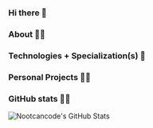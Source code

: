 ### Hi there 🤠

### About 🧑‍💻

### Technologies + Specialization(s) 🎨

### Personal Projects 🐸👾

### GitHub stats 🦸‍♂️
![Nootcancode's GitHub Stats](https://github-readme-stats.vercel.app/api?username=Nootcancode&count_private=true)

<!--


<!--
**Nootcancode/nootcancode** is a ✨ _special_ ✨ repository because its `README.md` (this file) appears on your GitHub profile.

Here are some ideas to get you started:

- 🔭 I’m currently working on ...
- 🌱 I’m currently learning ...
- 👯 I’m looking to collaborate on ...
- 🤔 I’m looking for help with ...
- 💬 Ask me about ...
- 📫 How to reach me: ...
- 😄 Pronouns: ...
- ⚡ Fun fact: ...
-->
